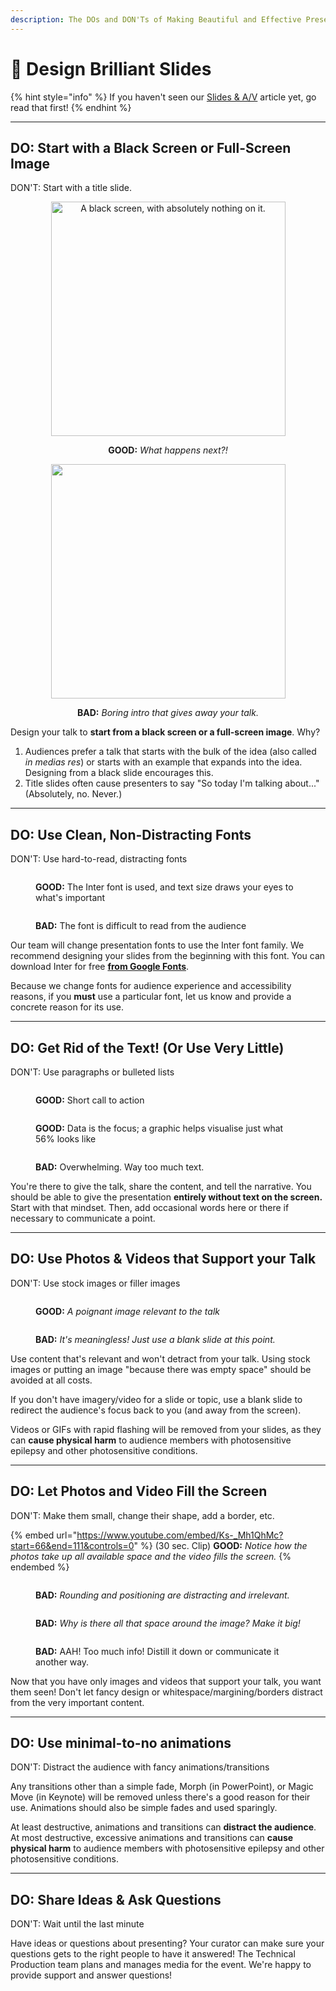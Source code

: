 ```yaml
---
description: The DOs and DON'Ts of Making Beautiful and Effective Presentations
---
```


# 🎨 Design Brilliant Slides

{% hint style="info" %}
If you haven't seen our [Slides & A/V](../slides-and-a-v.md) article yet, go read that first!
{% endhint %}

***

## DO: Start with a Black Screen or Full-Screen Image

DON'T: Start with a title slide.

<div align="center"><figure><img src="../.gitbook/assets/image.png" alt="A black screen, with absolutely nothing on it. " width="375"><figcaption><p><strong>GOOD:</strong> <em>What happens next?!</em></p></figcaption></figure> <figure><img src="../.gitbook/assets/TitleSlide.png" alt="" width="375"><figcaption><p><strong>BAD:</strong> <em>Boring intro that gives away your talk.</em></p></figcaption></figure></div>

Design your talk to **start from a black screen or a full-screen image**. Why?

1. Audiences prefer a talk that starts with the bulk of the idea (also called _in medias res_) or starts with an example that expands into the idea. Designing from a black slide encourages this.&#x20;
2. Title slides often cause presenters to say "So today I'm talking about..." (Absolutely, no. Never.)

***

## DO: Use Clean, Non-Distracting Fonts

DON'T: Use hard-to-read, distracting fonts

<div><figure><img src="../.gitbook/assets/betterFont.png" alt=""><figcaption><p><strong>GOOD:</strong> The Inter font is used, and text size draws your eyes to what's important</p></figcaption></figure> <figure><img src="../.gitbook/assets/bad font.png" alt=""><figcaption><p><strong>BAD:</strong> The font is difficult to read from the audience</p></figcaption></figure></div>

Our team will change presentation fonts to use the Inter font family. We recommend designing your slides from the beginning with this font. You can download Inter for free [**from Google Fonts**](https://fonts.google.com/specimen/Inter?query=inter).

Because we change fonts for audience experience and accessibility reasons, if you **must** use a particular font, let us know and provide a concrete reason for its use.



***

## DO: Get Rid of the Text! (Or Use Very Little)

DON'T: Use paragraphs or bulleted lists

<div><figure><img src="../.gitbook/assets/little text.png" alt=""><figcaption><p><strong>GOOD:</strong> Short call to action</p></figcaption></figure> <figure><img src="../.gitbook/assets/percentage.png" alt=""><figcaption><p><strong>GOOD:</strong> Data is the focus; a graphic helps visualise just what 56% looks like</p></figcaption></figure> <figure><img src="../.gitbook/assets/bulletpoints.png" alt=""><figcaption><p><strong>BAD:</strong> Overwhelming. Way too much text.</p></figcaption></figure></div>

You're there to give the talk, share the content, and tell the narrative. You should be able to give the presentation **entirely without text on the screen.** Start with that mindset. Then, add occasional words here or there if necessary to communicate a point.



***



## DO: Use Photos & Videos that Support your Talk

DON'T: Use stock images or filler images

<div><figure><img src="../.gitbook/assets/indigenousPeopleImage.png" alt=""><figcaption><p><strong>GOOD:</strong> <em>A poignant image relevant to the talk</em></p></figcaption></figure> <figure><img src="../.gitbook/assets/image (2).png" alt=""><figcaption><p><strong>BAD:</strong> <em>It's meaningless! Just use a blank slide at this point.</em></p></figcaption></figure></div>

Use content that's relevant and won't detract from your talk. Using stock images or putting an image "because there was empty space" should be avoided at all costs.

If you don't have imagery/video for a slide or topic, use a blank slide to redirect the audience's focus back to you (and away from the screen).

Videos or GIFs with rapid flashing will be removed from your slides, as they can **cause physical harm** to audience members with photosensitive epilepsy and other photosensitive conditions.

***



## DO: Let Photos and Video Fill the Screen

DON'T: Make them small, change their shape, add a border, etc.

{% embed url="https://www.youtube.com/embed/Ks-_Mh1QhMc?start=66&end=111&controls=0" %}
(30 sec. Clip) **GOOD:** _Notice how the photos take up all available space and the video fills the screen._&#x20;
{% endembed %}

<div><figure><img src="../.gitbook/assets/roundedImages.png" alt=""><figcaption><p><strong>BAD:</strong> <em>Rounding and positioning are distracting and irrelevant.</em></p></figcaption></figure> <figure><img src="../.gitbook/assets/smallImage.png" alt=""><figcaption><p><strong>BAD:</strong> <em>Why is there all that space around the image? Make it big!</em></p></figcaption></figure> <figure><img src="https://ideas.ted.com/wp-content/uploads/sites/3/2019/06/web_kashfia-rahman-graphs_before.jpg" alt=""><figcaption><p><strong>BAD:</strong> AAH! Too much info! Distill it down or communicate it another way.</p></figcaption></figure></div>

Now that you have only images and videos that support your talk, you want them seen! Don't let fancy design or whitespace/margining/borders distract from the very important content.



***

## DO: Use minimal-to-no animations

DON'T: Distract the audience with fancy animations/transitions

Any transitions other than a simple fade, Morph (in PowerPoint), or Magic Move (in Keynote) will be removed unless there's a good reason for their use. Animations should also be simple fades and used sparingly.

At least destructive, animations and transitions can **distract the audience**. At most destructive, excessive animations and transitions can **cause physical harm** to audience members with photosensitive epilepsy and other photosensitive conditions.

***

## DO: Share Ideas & Ask Questions

DON'T: Wait until the last minute

Have ideas or questions about presenting? Your curator can make sure your questions gets to the right people to have it answered! The Technical Production team plans and manages media for the event. We're happy to provide support and answer questions!





